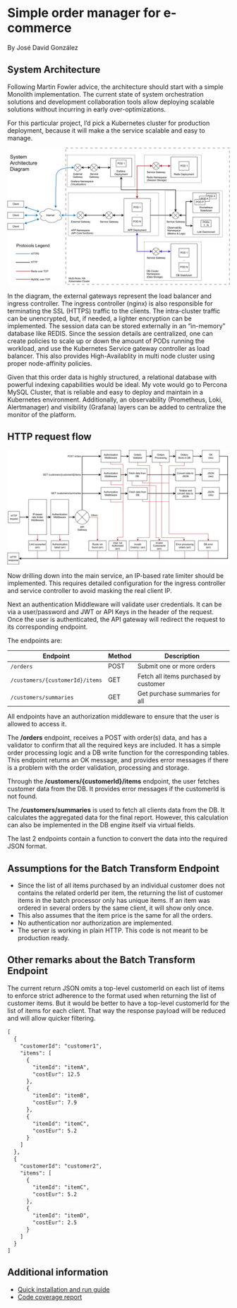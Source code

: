 # Simple order manager for e-commerce
By José David González

## System Architecture
Following Martin Fowler advice, the architecture should start with a simple Monolith implementation. The current state of system orchestration solutions and development collaboration tools allow deploying scalable solutions without incurring in early over-optimizations. 

For this particular project, I’d pick a Kubernetes cluster for production deployment, because it will make a the service scalable and easy to manage. 

![System Architecture Diagram](doc/ArchDia.png)

In the diagram, the external gateways represent the load balancer and ingress controller. The ingress controller (nginx) is also responsible for terminating the SSL (HTTPS) traffic to the clients. The  intra-cluster traffic can be unencrypted, but, if needed, a lighter encryption can be implemented.
The session data can be stored externally in an “in-memory” database like REDIS. Since the session details are centralized, one can create policies to scale up or down the amount of PODs running the workload, and use the Kubernetes Service gateway controller as load balancer. This also provides High-Availablity in multi node cluster using proper node-affinity policies. 

Given that this order data is highly structured, a relational database with powerful indexing capabilities would be ideal. My vote would go to Percona MySQL Cluster, that is reliable and easy to deploy and maintain in a Kubernetes environment. 
Additionally, an observability (Prometheus, Loki, Alertmanager) and visibility (Grafana) layers can be added to centralize the monitor of the platform.

## HTTP request flow

![Logic Diagram](doc/LogicDia.png)

Now drilling down into the main service, an IP-based rate limiter should be implemented. This requires detailed configuration for the ingress controller and service controller to avoid masking the real client IP. 

Next an authentication Middleware will validate user credentials. It can be via a user/password and JWT or API Keys in the header of the request.
Once the user is authenticated, the API gateway will redirect the request to its corresponding endpoint.

The endpoints are:

| Endpoint                        | Method | Description                           |
| ------------------------------- | ------ | ------------------------------------- |
| `/orders`                       | POST   | Submit one or more orders             |
| `/customers/{customerId}/items` | GET    | Fetch all items purchased by customer |
| `/customers/summaries`          | GET    | Get purchase summaries for all        |


All endpoints have an authorization middleware to ensure that the user is allowed to access it.

The **/orders** endpoint, receives a POST with order(s) data, and has a validator to confirm that all the required keys are included. It has a simple order processing logic and a DB write function for the corresponding tables. This endpoint returns an OK message, and provides error messages if there is a problem with the order validation, processing and storage.

Through the **/customers/{customerId}/items** endpoint, the user fetches customer data from the DB. It provides error messages if the customerId is not found.

The **/customers/summaries** is used to fetch all clients data from the DB. It calculates the aggregated data for the final report. However, this calculation can also be implemented in the DB engine itself via virtual fields.

The last 2 endpoints contain a function to convert the data into the required JSON format.

## Assumptions for the Batch Transform Endpoint

- Since the list of all items purchased by an individual customer does not contains the related orderId per item, the returning the list of customer items in the batch processor only has unique items. If an item was ordered in several orders by the same client, it will show only once. 
- This also assumes that the item price is the same for all the orders.
- No authentication nor authorization are implemented.
- The server is working in plain HTTP. This code is not meant to be production ready.

## Other remarks about the Batch Transform Endpoint

The current return JSON omits a top-level customerId on each list of items to enforce strict adherence to the format used when returning the list of customer items. But it would be better to have a top-level customerId for the list of items for each client. That way the response payload will be reduced and will allow quicker filtering.

```
[
  {
    "customerId": "customer1",
    "items": [
      {
        "itemId": "itemA",
        "costEur": 12.5
      },
      {
        "itemId": "itemB",
        "costEur": 7.9
      },
      {
        "itemId": "itemC",
        "costEur": 5.2
      }
    ]
  },
  {
    "customerId": "customer2",
    "items": [
      {
        "itemId": "itemC",
        "costEur": 5.2
      },
      {
        "itemId": "itemD",
        "costEur": 2.5
      }
    ]
  }
]
```


## Additional information

- [Quick installation and run guide](install.md)
- [Code coverage report](https://htmlpreview.github.io/?https://github.com/josedgm/orders_go/blob/main/coverage.html#file1)
